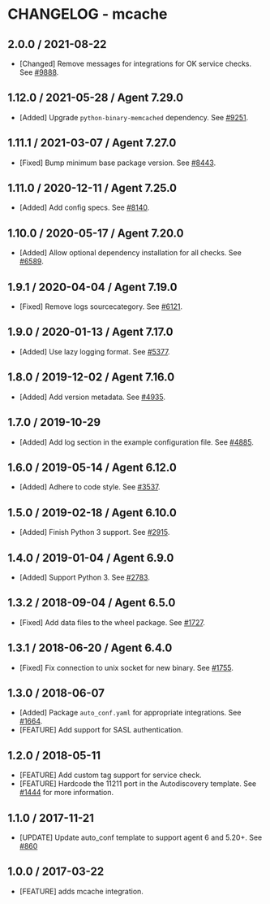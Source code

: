 # CHANGELOG - mcache

## 2.0.0 / 2021-08-22

* [Changed] Remove messages for integrations for OK service checks. See [#9888](https://github.com/DataDog/integrations-core/pull/9888).

## 1.12.0 / 2021-05-28 / Agent 7.29.0

* [Added] Upgrade `python-binary-memcached` dependency. See [#9251](https://github.com/DataDog/integrations-core/pull/9251).

## 1.11.1 / 2021-03-07 / Agent 7.27.0

* [Fixed] Bump minimum base package version. See [#8443](https://github.com/DataDog/integrations-core/pull/8443).

## 1.11.0 / 2020-12-11 / Agent 7.25.0

* [Added] Add config specs. See [#8140](https://github.com/DataDog/integrations-core/pull/8140).

## 1.10.0 / 2020-05-17 / Agent 7.20.0

* [Added] Allow optional dependency installation for all checks. See [#6589](https://github.com/DataDog/integrations-core/pull/6589).

## 1.9.1 / 2020-04-04 / Agent 7.19.0

* [Fixed] Remove logs sourcecategory. See [#6121](https://github.com/DataDog/integrations-core/pull/6121).

## 1.9.0 / 2020-01-13 / Agent 7.17.0

* [Added] Use lazy logging format. See [#5377](https://github.com/DataDog/integrations-core/pull/5377).

## 1.8.0 / 2019-12-02 / Agent 7.16.0

* [Added] Add version metadata. See [#4935](https://github.com/DataDog/integrations-core/pull/4935).

## 1.7.0 / 2019-10-29

* [Added] Add log section in the example configuration file. See [#4885](https://github.com/DataDog/integrations-core/pull/4885).

## 1.6.0 / 2019-05-14 / Agent 6.12.0

* [Added] Adhere to code style. See [#3537](https://github.com/DataDog/integrations-core/pull/3537).

## 1.5.0 / 2019-02-18 / Agent 6.10.0

* [Added] Finish Python 3 support. See [#2915](https://github.com/DataDog/integrations-core/pull/2915).

## 1.4.0 / 2019-01-04 / Agent 6.9.0

* [Added] Support Python 3. See [#2783][1].

## 1.3.2 / 2018-09-04 / Agent 6.5.0

* [Fixed] Add data files to the wheel package. See [#1727][2].

## 1.3.1 / 2018-06-20 / Agent 6.4.0

* [Fixed] Fix connection to unix socket for new binary. See [#1755][3].

## 1.3.0 / 2018-06-07

* [Added] Package `auto_conf.yaml` for appropriate integrations. See [#1664][4].
* [FEATURE] Add support for SASL authentication.

## 1.2.0 / 2018-05-11

* [FEATURE] Add custom tag support for service check.
* [FEATURE] Hardcode the 11211 port in the Autodiscovery template. See [#1444][5] for more information.

## 1.1.0 / 2017-11-21

* [UPDATE] Update auto_conf template to support agent 6 and 5.20+. See [#860][6]

## 1.0.0 / 2017-03-22

* [FEATURE] adds mcache integration.

<!--- The following link definition list is generated by PimpMyChangelog --->
[1]: https://github.com/DataDog/integrations-core/pull/2783
[2]: https://github.com/DataDog/integrations-core/pull/1727
[3]: https://github.com/DataDog/integrations-core/pull/1755
[4]: https://github.com/DataDog/integrations-core/pull/1664
[5]: https://github.com/DataDog/integrations-core/pull/1444
[6]: https://github.com/DataDog/integrations-core/issues/860

